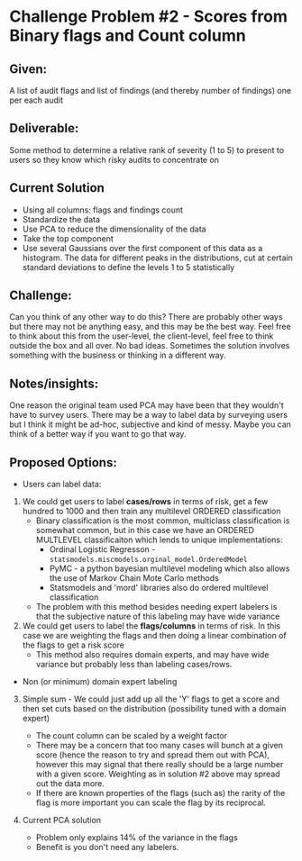 # Challenge Problem #2 - Scores from Binary flags and Count column

## Given:

A list of audit flags and list of findings (and thereby number of findings) one per each audit

## Deliverable:

Some method to determine a relative rank of severity (1 to 5) to present to users so they know which
risky audits to concentrate on

## Current Solution

- Using all columns: flags and findings count
- Standardize the data
- Use PCA to reduce the dimensionality of the data
- Take the top component
- Use several Gaussians over the first component of this data as a histogram. The data for different
  peaks in the distributions, cut at certain standard deviations to define the levels 1 to 5
  statistically

## Challenge:

Can you think of any other way to do this? There are probably other ways but there may not be
anything easy, and this may be the best way. Feel free to think about this from the user-level, the
client-level, feel free to think outside the box and all over. No bad ideas. Sometimes the solution
involves something with the business or thinking in a different way.

## Notes/insights:

One reason the original team used PCA may have been that they wouldn't have to survey users. There
may be a way to label data by surveying users but I think it might be ad-hoc, subjective and kind of
messy. Maybe you can think of a better way if you want to go that way.

## Proposed Options:

- Users can label data:

1.  We could get users to label **cases/rows** in terms of risk, get a few hundred to 1000 and then
    train any multilevel ORDERED classification
    - Binary classification is the most common, multiclass classification is somewhat common, but in
      this case we have an ORDERED MULTLEVEL classificaiton which lends to unique implementations:
      - Ordinal Logistic Regresson - `statsmodels.miscmodels.orginal_model.OrderedModel`
      - PyMC - a python bayesian multilevel modeling which also allows the use of Markov Chain Mote
        Carlo methods
      - Statsmodels and 'mord' libraries also do ordered multilevel classification
    - The problem with this method besides needing expert labelers is that the subjective nature of
      this labeling may have wide variance
2.  We could get users to label the **flags/columns** in terms of risk. In this case we are
    weighting the flags and then doing a linear combination of the flags to get a risk score
    - This method also requires domain experts, and may have wide variance but probably less than
      labeling cases/rows.

- Non (or minimum) domain expert labeling

3.  Simple sum - We could just add up all the 'Y' flags to get a score and then set cuts based on
    the distribution (possibility tuned with a domain expert)

    - The count column can be scaled by a weight factor
    - There may be a concern that too many cases will bunch at a given score (hence the reason to
      try and spread them out with PCA), however this may signal that there really should be a large
      number with a given score. Weighting as in solution #2 above may spread out the data more.
    - If there are known properties of the flags (such as) the rarity of the flag is more important
      you can scale the flag by its reciprocal.

4.  Current PCA solution

    - Problem only explains 14% of the variance in the flags
    - Benefit is you don't need any labelers.
